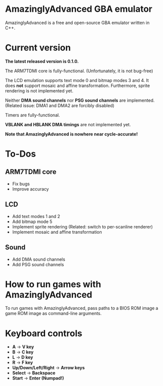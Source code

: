 # AmazinglyAdvanced GBA emulator

AmazinglyAdvanced is a free and open-source GBA emulator written in C++.

# Current version

**The latest released version is 0.1.0.**

The ARM7TDMI core is fully-functional. (Unfortunately, it is not bug-free)

The LCD emulation supports text mode 0 and bitmap modes 3 and 4. It does **not** support mosaic and affine transformation. Furthermore, sprite rendering is not implemented yet.

Neither **DMA sound channels** nor **PSG sound channels** are implemented. (Related issue: DMA1 and DMA2 are forcibly disabled)

Timers are fully-functional.

**VBLANK and HBLANK DMA timings** are not implemented yet.

**Note that AmazinglyAdvanced is nowhere near cycle-accurate!**

# To-Dos

## ARM7TDMI core
* Fix bugs
* Improve accuracy

## LCD
* Add text modes 1 and 2
* Add bitmap mode 5
* Implement sprite rendering (Related: switch to per-scanline renderer)
* Implement mosaic and affine transformation

## Sound
* Add DMA sound channels
* Add PSG sound channels

# How to run games with AmazinglyAdvanced

To run games with AmazinglyAdvanced, pass paths to a BIOS ROM image a game ROM image as command-line arguments.

# Keyboard controls
* **A** -> **V key**
* **B** -> **C key**
* **L** -> **D key**
* **R** -> **F key**
* **Up/Down/Left/Right** -> **Arrow keys**
* **Select** -> **Backspace**
* **Start** -> **Enter (Numpad!)**